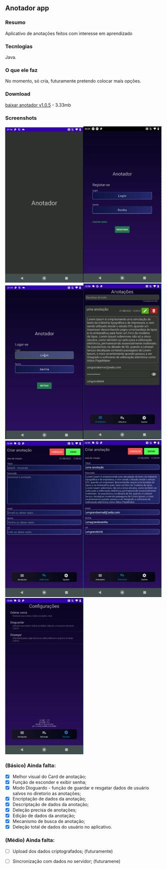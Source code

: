 ## Anotador app

### Resumo

<p>Aplicativo de anotações feitos com interesse em aprendizado</p>


### Tecnlogias

Java.

### O que ele faz

No momento, só cria, futuramente pretendo colocar mais opções.

### Download

[baixar anotador v1.0.5](https://github.com/josedoce/anotador/releases/download/fifth_app/Anotador_v1_0_5.apk) - 3.33mb

### Screenshots
<img src="screenshots/splashscreen.png" width="250px" alt="splashscreen"/><img src="screenshots/register.png" width="250px" alt="screen register"/><img src="screenshots/login.png" width="250px" alt="screen login"/><img src="screenshots/annotations.png" width="250px" alt="screen annotations"/><img src="screenshots/add_annotation.png" width="250px" alt="screeen add new annotation"/><img src="screenshots/edit_annotation.png" width="250px" alt="screeen add new annotation"/><img src="screenshots/setting.png" width="250px" alt="screen setting"/><br>


### (Básico) Ainda falta:
- [x] Melhor visual do Card de anotação;<br>
- [x] Função de esconder e exibir senha;<br>
- [x] Modo Dioguardo - função de guardar e resgatar dados de usuário salvos no diretorio as anotações;<br>
- [x] Encriptação de dados da anotação;<br>
- [x] Descriptação de dados da anotação;<br>
- [x] Deleção precisa de anotações;<br>
- [x] Edição de dados da anotação;<br>
- [x] Mecanismo de busca de anotação;<br>
- [x] Deleção total de dados do usuário no aplicativo.<br>

### (Médio) Ainda falta:

- [ ] Upload dos dados criptografados; (futuramente)<br>
- [ ] Sincronização com dados no servidor; (futuramene)


